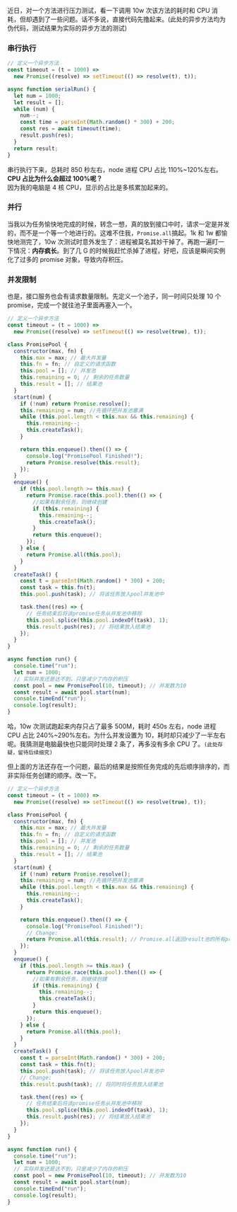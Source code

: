 近日，对一个方法进行压力测试，看一下调用 10w 次该方法的耗时和 CPU 消耗，但却遇到了一些问题。话不多说，直接代码先撸起来。(此处的异步方法均为伪代码，测试结果为实际的异步方法的测试)

### 串行执行

```javascript
// 定义一个异步方法
const timeout = (t = 1000) =>
  new Promise((resolve) => setTimeout(() => resolve(t), t));

async function serialRun() {
  let num = 1000;
  let result = [];
  while (num) {
    num--;
    const time = parseInt(Math.random() * 300) + 200;
    const res = await timeout(time);
    result.push(res);
  }
  return result;
}
```

串行执行下来，总耗时 850 秒左右，node 进程 CPU 占比 110%~120%左右。  
**CPU 占比为什么会超过 100%呢？**  
因为我的电脑是 4 核 CPU，显示的占比是多核累加起来的。

### 并行

当我以为任务愉快地完成的时候，转念一想，真的放到接口中时，请求一定是并发的，而不是一个等一个地进行的。这难不住我，`Promise.all`搞起。1k 和 1w 都愉快地测完了，10w 次测试时意外发生了：进程被莫名其妙干掉了。再跑一遍盯一下情况：**内存疯长**。到了几 G 的时候我赶忙杀掉了进程，好吧，应该是瞬间实例化了过多的 promise 对象，导致内存积压。

### 并发限制

也是，接口服务也会有请求数量限制。先定义一个池子，同一时间只处理 10 个 promise，完成一个就往池子里面再塞入一个。

```javascript
// 定义一个异步方法
const timeout = (t = 1000) =>
  new Promise((resolve) => setTimeout(() => resolve(true), t));

class PromisePool {
  constructor(max, fn) {
    this.max = max; // 最大并发量
    this.fn = fn; // 自定义的请求函数
    this.pool = []; // 并发池
    this.remaining = 0; // 剩余的任务数量
    this.result = []; // 结果池
  }
  start(num) {
    if (!num) return Promise.resolve();
    this.remaining = num; //先循环把并发池塞满
    while (this.pool.length < this.max && this.remaining) {
      this.remaining--;
      this.createTask();
    }

    return this.enqueue().then(() => {
      console.log("PromisePool Finished!");
      return Promise.resolve(this.result);
    });
  }
  enqueue() {
    if (this.pool.length >= this.max) {
      return Promise.race(this.pool).then(() => {
        //如果有剩余任务，则继续创建
        if (this.remaining) {
          this.remaining--;
          this.createTask();
        }
        return this.enqueue();
      });
    } else {
      return Promise.all(this.pool);
    }
  }
  createTask() {
    const t = parseInt(Math.random() * 300) + 200;
    const task = this.fn(t);
    this.pool.push(task); // 将该任务放入pool并发池中

    task.then((res) => {
      // 任务结束后将该promise任务从并发池中移除
      this.pool.splice(this.pool.indexOf(task), 1);
      this.result.push(res); // 将结果放入结果池
    });
  }
}

async function run() {
  console.time("run");
  let num = 1000;
  // 实际并发还是达不到，只是减少了内存的积压
  const pool = new PromisePool(10, timeout); // 并发数为10
  const result = await pool.start(num);
  console.timeEnd("run");
  console.log(result);
}
```

哈，10w 次测试跑起来内存只占了最多 500M，耗时 450s 左右，node 进程 CPU 占比 240%~290%左右。为什么并发设置为 10，耗时却只减少了一半左右呢。我猜测是电脑最快也只能同时处理 2 条了，再多没有多余 CPU 了。`(此处存疑，留待后续细究)`

但上面的方法还存在一个问题，最后的结果是按照任务完成的先后顺序排序的，而非实际任务创建的顺序。改一下。

```javascript
// 定义一个异步方法
const timeout = (t = 1000) =>
  new Promise((resolve) => setTimeout(() => resolve(true), t));

class PromisePool {
  constructor(max, fn) {
    this.max = max; // 最大并发量
    this.fn = fn; // 自定义的请求函数
    this.pool = []; // 并发池
    this.remaining = 0; // 剩余的任务数量
    this.result = []; // 结果池
  }
  start(num) {
    if (!num) return Promise.resolve();
    this.remaining = num; //先循环把并发池塞满
    while (this.pool.length < this.max && this.remaining) {
      this.remaining--;
      this.createTask();
    }

    return this.enqueue().then(() => {
      console.log("PromisePool Finished!");
      // Change:
      return Promise.all(this.result); // Promise.all返回result池的所有promise
    });
  }
  enqueue() {
    if (this.pool.length >= this.max) {
      return Promise.race(this.pool).then(() => {
        //如果有剩余任务，则继续创建
        if (this.remaining) {
          this.remaining--;
          this.createTask();
        }
        return this.enqueue();
      });
    } else {
      return Promise.all(this.pool);
    }
  }
  createTask() {
    const t = parseInt(Math.random() * 300) + 200;
    const task = this.fn(t);
    this.pool.push(task); // 将该任务放入pool并发池中
    // Change:
    this.result.push(task); // 将同时将任务放入结果池

    task.then((res) => {
      // 任务结束后将该promise任务从并发池中移除
      this.pool.splice(this.pool.indexOf(task), 1);
      this.result.push(res); // 将结果放入结果池
    });
  }
}

async function run() {
  console.time("run");
  let num = 1000;
  // 实际并发还是达不到，只是减少了内存的积压
  const pool = new PromisePool(10, timeout); // 并发数为10
  const result = await pool.start(num);
  console.timeEnd("run");
  console.log(result);
}
```
